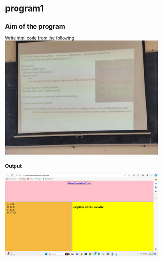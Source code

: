# program1
## Aim of the program
Write html code from the following 
![input](question.jpg)
### Output
![output](output.png)
